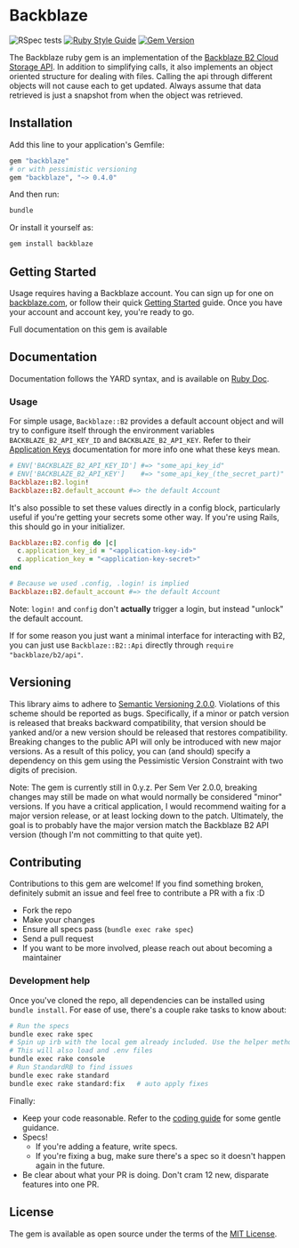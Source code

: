 # Backblaze

![RSpec tests](https://github.com/R167/backblaze/workflows/CI/badge.svg)
[![Ruby Style Guide](https://img.shields.io/badge/code_style-standard-brightgreen.svg)](https://github.com/testdouble/standard)
[![Gem Version](https://badge.fury.io/rb/backblaze.svg)](https://badge.fury.io/rb/backblaze)

The Backblaze ruby gem is an implementation of the [Backblaze B2 Cloud Storage API](https://www.backblaze.com/b2/docs/). In addition to simplifying calls, it also implements an object oriented structure for dealing with files. Calling the api through different objects will not cause each to get updated. Always assume that data retrieved is just a snapshot from when the object was retrieved.

## Installation

Add this line to your application's Gemfile:

```ruby
gem "backblaze"
# or with pessimistic versioning
gem "backblaze", "~> 0.4.0"
```

And then run:

```bash
bundle
```

Or install it yourself as:

```bash
gem install backblaze
```

## Getting Started

Usage requires having a Backblaze account. You can sign up for one on [backblaze.com](https://www.backblaze.com/b2/cloud-storage.html), or follow their quick [Getting Started](https://www.backblaze.com/b2/docs/quick_account.html) guide. Once you have your account and account key, you're ready to go.

Full documentation on this gem is available

## Documentation

Documentation follows the YARD syntax, and is available on [Ruby Doc](https://www.rubydoc.info/gems/backblaze/frames).

### Usage

For simple usage, `Backblaze::B2` provides a default account object and will try to configure itself through the environment variables `BACKBLAZE_B2_API_KEY_ID` and `BACKBLAZE_B2_API_KEY`. Refer to their [Application Keys](https://www.backblaze.com/b2/docs/application_keys.html) documentation for more info one what these keys mean.

```ruby
# ENV['BACKBLAZE_B2_API_KEY_ID'] #=> "some_api_key_id"
# ENV['BACKBLAZE_B2_API_KEY']    #=> "some_api_key_(the_secret_part)"
Backblaze::B2.login!
Backblaze::B2.default_account #=> the default Account
```

It's also possible to set these values directly in a config block, particularly useful if you're getting your secrets some other way. If you're using Rails, this should go in your initializer.

```ruby
Backblaze::B2.config do |c|
  c.application_key_id = "<application-key-id>"
  c.application_key = "<application-key-secret>"
end

# Because we used .config, .login! is implied
Backblaze::B2.default_account #=> the default Account
```

Note: `login!` and `config` don't **actually** trigger a login, but instead "unlock" the default account.

If for some reason you just want a minimal interface for interacting with B2, you can just use `Backblaze::B2::Api` directly through `require "backblaze/b2/api"`.

## Versioning

This library aims to adhere to [Semantic Versioning 2.0.0](https://semver.org/). Violations of this scheme should be reported as bugs. Specifically, if a minor or patch version is released that breaks backward compatibility, that version should be yanked and/or a new version should be released that restores compatibility. Breaking changes to the public API will only be introduced with new major versions. As a result of this policy, you can (and should) specify a dependency on this gem using the Pessimistic Version Constraint with two digits of precision.

Note: The gem is currently still in 0.y.z. Per Sem Ver 2.0.0, breaking changes may still be made on what would normally be considered "minor" versions. If you have a critical application, I would recommend waiting for a major version release, or at least locking down to the patch. Ultimately, the goal is to probably have the major version match the Backblaze B2 API version (though I'm not committing to that quite yet).

## Contributing

Contributions to this gem are welcome! If you find something broken, definitely submit an issue and feel free to contribute a PR with a fix :D

- Fork the repo
- Make your changes
- Ensure all specs pass (`bundle exec rake spec`)
- Send a pull request
- If you want to be more involved, please reach out about becoming a maintainer

### Development help

Once you've cloned the repo, all dependencies can be installed using `bundle install`. For ease of use, there's a couple rake tasks to know about:

```bash
# Run the specs
bundle exec rake spec
# Spin up irb with the local gem already included. Use the helper method `auth!` to get an account
# This will also load and .env files
bundle exec rake console
# Run StandardRB to find issues
bundle exec rake standard
bundle exec rake standard:fix   # auto apply fixes
```

Finally:

- Keep your code reasonable. Refer to the [coding guide](CODING_GUIDE.md) for some gentle guidance.
- Specs!
  - If you're adding a feature, write specs.
  - If you're fixing a bug, make sure there's a spec so it doesn't happen again in the future.
- Be clear about what your PR is doing. Don't cram 12 new, disparate features into one PR.

## License

The gem is available as open source under the terms of the [MIT License](http://opensource.org/licenses/MIT).
